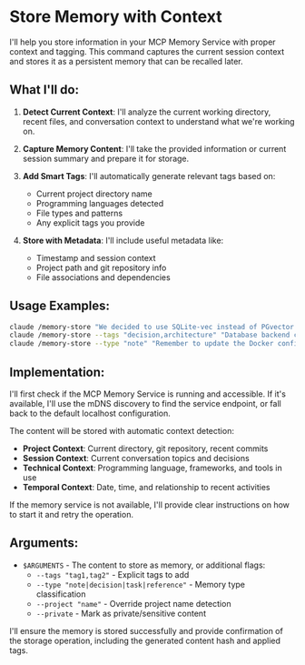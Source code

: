 # Store Memory with Context

I'll help you store information in your MCP Memory Service with proper context and tagging. This command captures the current session context and stores it as a persistent memory that can be recalled later.

## What I'll do:

1. **Detect Current Context**: I'll analyze the current working directory, recent files, and conversation context to understand what we're working on.

2. **Capture Memory Content**: I'll take the provided information or current session summary and prepare it for storage.

3. **Add Smart Tags**: I'll automatically generate relevant tags based on:
   - Current project directory name
   - Programming languages detected
   - File types and patterns
   - Any explicit tags you provide

4. **Store with Metadata**: I'll include useful metadata like:
   - Timestamp and session context
   - Project path and git repository info
   - File associations and dependencies

## Usage Examples:

```bash
claude /memory-store "We decided to use SQLite-vec instead of PGvector for better performance"
claude /memory-store --tags "decision,architecture" "Database backend choice rationale"
claude /memory-store --type "note" "Remember to update the Docker configuration after the database change"
```

## Implementation:

I'll first check if the MCP Memory Service is running and accessible. If it's available, I'll use the mDNS discovery to find the service endpoint, or fall back to the default localhost configuration.

The content will be stored with automatic context detection:
- **Project Context**: Current directory, git repository, recent commits
- **Session Context**: Current conversation topics and decisions
- **Technical Context**: Programming language, frameworks, and tools in use
- **Temporal Context**: Date, time, and relationship to recent activities

If the memory service is not available, I'll provide clear instructions on how to start it and retry the operation.

## Arguments:

- `$ARGUMENTS` - The content to store as memory, or additional flags:
  - `--tags "tag1,tag2"` - Explicit tags to add
  - `--type "note|decision|task|reference"` - Memory type classification
  - `--project "name"` - Override project name detection
  - `--private` - Mark as private/sensitive content

I'll ensure the memory is stored successfully and provide confirmation of the storage operation, including the generated content hash and applied tags.